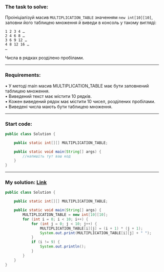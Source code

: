 ### **The task to solve:**  

Проініціалізуй масив `MULTIPLICATION_TABLE` значенням `new int[10][10]`, заповни його таблицею множення й виведи в консоль у такому вигляді:
```
1 2 3 4 …
2 4 6 8 …
3 6 9 12 …
4 8 12 16 …
…
```
Числа в рядках розділено пробілами.

---

### **Requirements:**  

• У методі main масив MULTIPLICATION_TABLE має бути заповнений таблицею множення.  
• Виведений текст має містити 10 рядків.  
• Кожен виведений рядок має містити 10 чисел, розділених пробілами.  
• Виведені числа мають бути таблицею множення.

---

### **Start code:**  

```java
public class Solution {

    public static int[][] MULTIPLICATION_TABLE;

    public static void main(String[] args) {
        //напишіть тут ваш код
    }
}
```

---

### **My solution: [Link](./src/Solution.java)**  

```java
public class Solution {

    public static int[][] MULTIPLICATION_TABLE;

    public static void main(String[] args) {
        MULTIPLICATION_TABLE = new int[10][10];
        for (int i = 0; i < 10; i++) {
            for (int j = 0; j < 10; j++) {
                MULTIPLICATION_TABLE[i][j] = (i + 1) * (j + 1);
                System.out.print(MULTIPLICATION_TABLE[i][j] + " ");
            }
            if (i != 9) {
                System.out.println();                
            }
        }
    }
}
```

